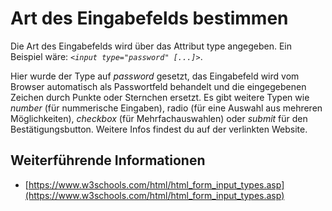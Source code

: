 # Art des Eingabefelds bestimmen
Die Art des Eingabefelds wird über das Attribut type angegeben. Ein Beispiel wäre: *`<input type="password" [...]>`*.

Hier wurde der Type auf *password* gesetzt, das Eingabefeld wird vom Browser automatisch als Passwortfeld behandelt und die eingegebenen Zeichen durch Punkte oder Sternchen ersetzt. Es gibt weitere Typen wie *number* (für nummerische Eingaben), radio (für eine Auswahl aus mehreren Möglichkeiten), *checkbox* (für Mehrfachauswahlen) oder *submit* für den Bestätigungsbutton. Weitere Infos findest du auf der verlinkten Website.

## Weiterführende Informationen
- [https://www.w3schools.com/html/html_form_input_types.asp](https://www.w3schools.com/html/html_form_input_types.asp)